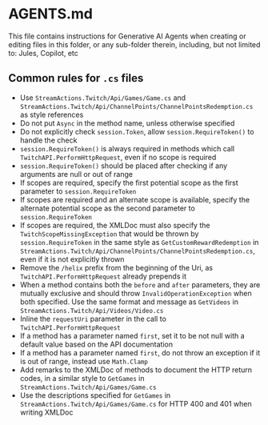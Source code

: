 # AGENTS.md
This file contains instructions for Generative AI Agents when creating or editing files in this folder, or any sub-folder therein, including, but not limited to: Jules, Copilot, etc

## Common rules for `.cs` files
- Use `StreamActions.Twitch/Api/Games/Game.cs` and `StreamActions.Twitch/Api/ChannelPoints/ChannelPointsRedemption.cs` as style references
- Do not put `Async` in the method name, unless otherwise specified
- Do not explicitly check `session.Token`, allow `session.RequireToken()` to handle the check
- `session.RequireToken()` is always required in methods which call `TwitchAPI.PerformHttpRequest`, even if no scope is required
- `session.RequireToken()` should be placed after checking if any arguments are null or out of range
- If scopes are required, specify the first potential scope as the first parameter to `session.RequireToken`
- If scopes are required and an alternate scope is available, specify the alternate potential scope as the second parameter to `session.RequireToken`
- If scopes are required, the XMLDoc must also specify the `TwitchScopeMissingException` that would be thrown by `session.RequireToken` in the same style as `GetCustomRewardRedemption` in `StreamActions.Twitch/Api/ChannelPoints/ChannelPointsRedemption.cs`, even if it is not explicitly thrown
- Remove the `/helix` prefix from the beginning of the Uri, as `TwitchAPI.PerformHttpRequest` already prepends it
- When a method contains both the `before` and `after` parameters, they are mutually exclusive and should throw `InvalidOperationException` when both specified. Use the same format and message as `GetVideos` in `StreamActions.Twitch/Api/Videos/Video.cs`
- Inline the `requestUri` parameter in the call to `TwitchAPI.PerformHttpRequest`
- If a method has a parameter named `first`, set it to be not null with a default value based on the API documentation
- If a method has a parameter named `first`, do not throw an exception if it is out of range, instead use `Math.Clamp`
- Add remarks to the XMLDoc of methods to document the HTTP return codes, in a similar style to `GetGames` in `StreamActions.Twitch/Api/Games/Game.cs`
- Use the descriptions specified for `GetGames` in `StreamActions.Twitch/Api/Games/Game.cs` for HTTP 400 and 401 when writing XMLDoc
